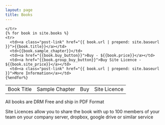 ```yaml
---
layout: page
title: Books
---
```



<div class="home">


  <table class="rwd-table">
    <tr>
      <td>Book Title</td>
      <td>Sample Chapter</td>
      <td>Buy</td>
      <td>Site Licence</td>

    </tr>
    {% for book in site.books %}
    <tr>
      <td><a class="post-link" href="{{ book.url | prepend: site.baseurl }}">{{book.title}}</a></td>
      <td>{{book.sample_chapter}}</td>	
      <td><a href="{{book.buy_button}}">Buy - ${{book.price}}</a></td>
      <td><a href="{{book.group_buy_button}}">Buy Site Licence - ${{book.site_price}}</a></td>	
      <td><a class="post-link" href="{{ book.url | prepend: site.baseurl }}">More Information</a></td>
    {%endfor%}
  </table>  


</div>

All books are DRM Free and ship in PDF Format

Site Licences allow you to share the book with up to 100 members of your team on your company server, dropbox, google drive or similar service
